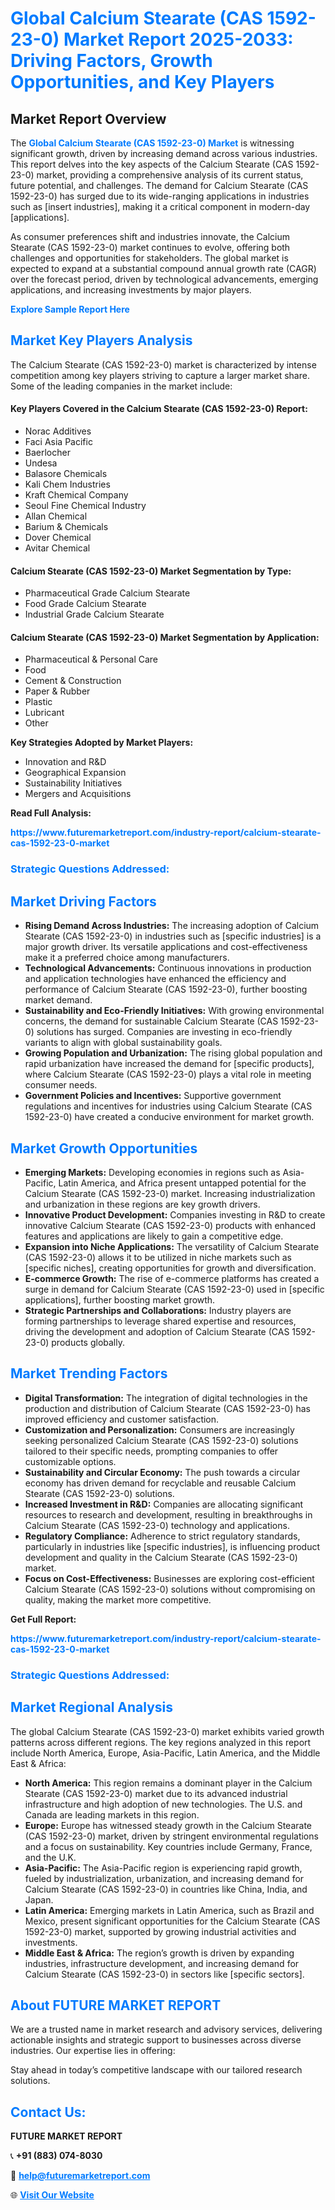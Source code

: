 <h1 style="color: #007BFF;">Global Calcium Stearate (CAS 1592-23-0) Market Report 2025-2033: Driving Factors, Growth Opportunities, and Key Players</h1>

<section id="overview">
<h2>Market Report Overview</h2>
<p>The <a href="https://www.futuremarketreport.com/industry-report/calcium-stearate-cas-1592-23-0-market" style="color: #007BFF; text-decoration: none;"><strong>Global Calcium Stearate (CAS 1592-23-0) Market</strong></a> is witnessing significant growth, driven by increasing demand across various industries. This report delves into the key aspects of the Calcium Stearate (CAS 1592-23-0) market, providing a comprehensive analysis of its current status, future potential, and challenges. The demand for Calcium Stearate (CAS 1592-23-0) has surged due to its wide-ranging applications in industries such as [insert industries], making it a critical component in modern-day [applications].</p>
<p>As consumer preferences shift and industries innovate, the Calcium Stearate (CAS 1592-23-0) market continues to evolve, offering both challenges and opportunities for stakeholders. The global market is expected to expand at a substantial compound annual growth rate (CAGR) over the forecast period, driven by technological advancements, emerging applications, and increasing investments by major players.</p>
</section>

<section id="overview">
<p><a href="https://www.futuremarketreport.com/request-sample/reportId=90165" style="color: #007BFF; text-decoration: none;"><strong>Explore Sample Report Here</strong></a></p>
</section>

<section id="key-players">
<h2 style="color: #007BFF;">Market Key Players Analysis</h2>
<p>The Calcium Stearate (CAS 1592-23-0) market is characterized by intense competition among key players striving to capture a larger market share. Some of the leading companies in the market include:</p>
<h4>Key Players Covered in the Calcium Stearate (CAS 1592-23-0) Report:</h4>
<ul><li>Norac Additives</li><li>Faci Asia Pacific</li><li>Baerlocher</li><li>Undesa</li><li>Balasore Chemicals</li><li>Kali Chem Industries</li><li>Kraft Chemical Company</li><li>Seoul Fine Chemical Industry</li><li>Allan Chemical</li><li>Barium &amp; Chemicals</li><li>Dover Chemical</li><li>Avitar Chemical</li></ul>
<h4>Calcium Stearate (CAS 1592-23-0) Market Segmentation by Type:</h4>
<ul><li>Pharmaceutical Grade Calcium Stearate</li><li>Food Grade Calcium Stearate</li><li>Industrial Grade Calcium Stearate</li></ul>

<h4>Calcium Stearate (CAS 1592-23-0) Market Segmentation by Application:</h4>
<ul><li>Pharmaceutical &amp; Personal Care</li><li>Food</li><li>Cement &amp; Construction</li><li>Paper &amp; Rubber</li><li>Plastic</li><li>Lubricant</li><li>Other</li></ul>
<p><strong>Key Strategies Adopted by Market Players:</strong></p>
<ul>
<li>Innovation and R&D</li>
<li>Geographical Expansion</li>
<li>Sustainability Initiatives</li>
<li>Mergers and Acquisitions</li>
</ul>
</section>

<section>
<p><strong>Read Full Analysis: </strong></p><a href="https://www.futuremarketreport.com/industry-report/calcium-stearate-cas-1592-23-0-market" style="color: #007BFF; text-decoration: none;"><strong>https://www.futuremarketreport.com/industry-report/calcium-stearate-cas-1592-23-0-market</strong></a>
<h3 style="color: #007BFF;">Strategic Questions Addressed:</h3>
</section>

<section id="driving-factors">
<h2 style="color: #007BFF;">Market Driving Factors</h2>
<ul>
<li><strong>Rising Demand Across Industries:</strong> The increasing adoption of Calcium Stearate (CAS 1592-23-0) in industries such as [specific industries] is a major growth driver. Its versatile applications and cost-effectiveness make it a preferred choice among manufacturers.</li>
<li><strong>Technological Advancements:</strong> Continuous innovations in production and application technologies have enhanced the efficiency and performance of Calcium Stearate (CAS 1592-23-0), further boosting market demand.</li>
<li><strong>Sustainability and Eco-Friendly Initiatives:</strong> With growing environmental concerns, the demand for sustainable Calcium Stearate (CAS 1592-23-0) solutions has surged. Companies are investing in eco-friendly variants to align with global sustainability goals.</li>
<li><strong>Growing Population and Urbanization:</strong> The rising global population and rapid urbanization have increased the demand for [specific products], where Calcium Stearate (CAS 1592-23-0) plays a vital role in meeting consumer needs.</li>
<li><strong>Government Policies and Incentives:</strong> Supportive government regulations and incentives for industries using Calcium Stearate (CAS 1592-23-0) have created a conducive environment for market growth.</li>
</ul>
</section>

<section id="growth-opportunities">
<h2 style="color: #007BFF;">Market Growth Opportunities</h2>
<ul>
<li><strong>Emerging Markets:</strong> Developing economies in regions such as Asia-Pacific, Latin America, and Africa present untapped potential for the Calcium Stearate (CAS 1592-23-0) market. Increasing industrialization and urbanization in these regions are key growth drivers.</li>
<li><strong>Innovative Product Development:</strong> Companies investing in R&D to create innovative Calcium Stearate (CAS 1592-23-0) products with enhanced features and applications are likely to gain a competitive edge.</li>
<li><strong>Expansion into Niche Applications:</strong> The versatility of Calcium Stearate (CAS 1592-23-0) allows it to be utilized in niche markets such as [specific niches], creating opportunities for growth and diversification.</li>
<li><strong>E-commerce Growth:</strong> The rise of e-commerce platforms has created a surge in demand for Calcium Stearate (CAS 1592-23-0) used in [specific applications], further boosting market growth.</li>
<li><strong>Strategic Partnerships and Collaborations:</strong> Industry players are forming partnerships to leverage shared expertise and resources, driving the development and adoption of Calcium Stearate (CAS 1592-23-0) products globally.</li>
</ul>
</section>

<section id="trending-factors">
<h2 style="color: #007BFF;">Market Trending Factors</h2>
<ul>
<li><strong>Digital Transformation:</strong> The integration of digital technologies in the production and distribution of Calcium Stearate (CAS 1592-23-0) has improved efficiency and customer satisfaction.</li>
<li><strong>Customization and Personalization:</strong> Consumers are increasingly seeking personalized Calcium Stearate (CAS 1592-23-0) solutions tailored to their specific needs, prompting companies to offer customizable options.</li>
<li><strong>Sustainability and Circular Economy:</strong> The push towards a circular economy has driven demand for recyclable and reusable Calcium Stearate (CAS 1592-23-0) solutions.</li>
<li><strong>Increased Investment in R&D:</strong> Companies are allocating significant resources to research and development, resulting in breakthroughs in Calcium Stearate (CAS 1592-23-0) technology and applications.</li>
<li><strong>Regulatory Compliance:</strong> Adherence to strict regulatory standards, particularly in industries like [specific industries], is influencing product development and quality in the Calcium Stearate (CAS 1592-23-0) market.</li>
<li><strong>Focus on Cost-Effectiveness:</strong> Businesses are exploring cost-efficient Calcium Stearate (CAS 1592-23-0) solutions without compromising on quality, making the market more competitive.</li>
</ul>
</section>

<section>
<p><strong>Get Full Report: </strong></p><a href="https://www.futuremarketreport.com/industry-report/calcium-stearate-cas-1592-23-0-market" style="color: #007BFF; text-decoration: none;"><strong>https://www.futuremarketreport.com/industry-report/calcium-stearate-cas-1592-23-0-market</strong></a>
<h3 style="color: #007BFF;">Strategic Questions Addressed:</h3>
</section>


<section id="regional-analysis">
<h2 style="color: #007BFF;">Market Regional Analysis</h2>
<p>The global Calcium Stearate (CAS 1592-23-0) market exhibits varied growth patterns across different regions. The key regions analyzed in this report include North America, Europe, Asia-Pacific, Latin America, and the Middle East & Africa:</p>
<ul>
<li><strong>North America:</strong> This region remains a dominant player in the Calcium Stearate (CAS 1592-23-0) market due to its advanced industrial infrastructure and high adoption of new technologies. The U.S. and Canada are leading markets in this region.</li>
<li><strong>Europe:</strong> Europe has witnessed steady growth in the Calcium Stearate (CAS 1592-23-0) market, driven by stringent environmental regulations and a focus on sustainability. Key countries include Germany, France, and the U.K.</li>
<li><strong>Asia-Pacific:</strong> The Asia-Pacific region is experiencing rapid growth, fueled by industrialization, urbanization, and increasing demand for Calcium Stearate (CAS 1592-23-0) in countries like China, India, and Japan.</li>
<li><strong>Latin America:</strong> Emerging markets in Latin America, such as Brazil and Mexico, present significant opportunities for the Calcium Stearate (CAS 1592-23-0) market, supported by growing industrial activities and investments.</li>
<li><strong>Middle East & Africa:</strong> The region’s growth is driven by expanding industries, infrastructure development, and increasing demand for Calcium Stearate (CAS 1592-23-0) in sectors like [specific sectors].</li>
</ul>
</section>

<footer>
<h2 style="color: #007BFF;">About FUTURE MARKET REPORT</h2>
<p>We are a trusted name in market research and advisory services, delivering actionable insights and strategic support to businesses across diverse industries. Our expertise lies in offering:</p>

<p>Stay ahead in today’s competitive landscape with our tailored research solutions.</p>

<h2 style="color: #007BFF;">Contact Us:</h2>
<p><strong>FUTURE MARKET REPORT</strong></p>
<p>📞 <strong>+91 (883) 074-8030</strong></p>
<p>📧 <strong><a href="mailto:help@futuremarketreport.com" style="color: #007BFF;">help@futuremarketreport.com</a></strong></p>
<p>🌐 <strong><a href="https://www.futuremarketreport.com/" style="color: #007BFF;">Visit Our Website</a></strong></p>
</footer>